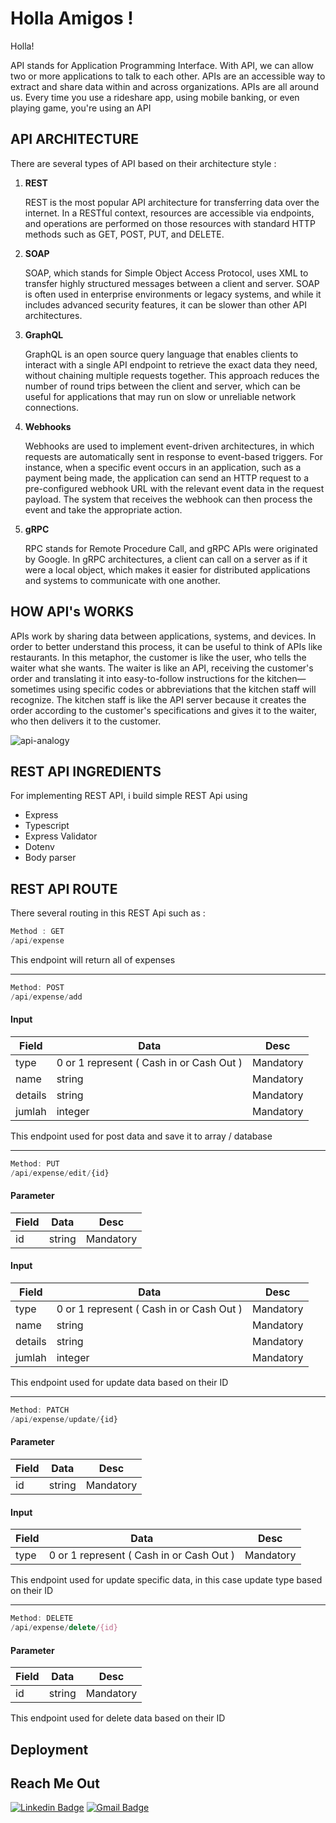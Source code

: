 <h1 align="left">Holla Amigos !</h1>

Holla!

API stands for Application Programming Interface. With API, we can allow two or more applications to talk to each other. APIs are an accessible way to extract and share data within and across organizations. APIs are all around us. Every time you use a rideshare app, using mobile banking, or even playing game, you're using an API

## API ARCHITECTURE


There are several types of API based on their architecture style :
<ol>
  <li> <b>REST</b>

  REST is the most popular API architecture for transferring data over the internet. In a RESTful context, resources are accessible via endpoints, and operations are performed on those resources with standard HTTP methods such as GET, POST, PUT, and DELETE.
  </li>
  <li> <b>SOAP</b>

 SOAP, which stands for Simple Object Access Protocol, uses XML to transfer highly structured messages between a client and server. SOAP is often used in enterprise environments or legacy systems, and while it includes advanced security features, it can be slower than other API architectures.
  </li>
  <li> <b>GraphQL</b>

GraphQL is an open source query language that enables clients to interact with a single API endpoint to retrieve the exact data they need, without chaining multiple requests together. This approach reduces the number of round trips between the client and server, which can be useful for applications that may run on slow or unreliable network connections.
  </li>
  <li> <b>Webhooks</b>

Webhooks are used to implement event-driven architectures, in which requests are automatically sent in response to event-based triggers. For instance, when a specific event occurs in an application, such as a payment being made, the application can send an HTTP request to a pre-configured webhook URL with the relevant event data in the request payload. The system that receives the webhook can then process the event and take the appropriate action.
  </li>
  <li> <b>gRPC</b>

RPC stands for Remote Procedure Call, and gRPC APIs were originated by Google. In gRPC architectures, a client can call on a server as if it were a local object, which makes it easier for distributed applications and systems to communicate with one another.
  </li>
</ol>

## HOW API's WORKS

APIs work by sharing data between applications, systems, and devices. In order to better understand this process, it can be useful to think of APIs like restaurants. In this metaphor, the customer is like the user, who tells the waiter what she wants. The waiter is like an API, receiving the customer's order and translating it into easy-to-follow instructions for the kitchen—sometimes using specific codes or abbreviations that the kitchen staff will recognize. The kitchen staff is like the API server because it creates the order according to the customer's specifications and gives it to the waiter, who then delivers it to the customer.

<img src="https://i.ibb.co/2k52vSM/api-analogy.jpg" alt="api-analogy" border="0">


## REST API INGREDIENTS
For implementing REST API, i build simple REST Api using

- Express
- Typescript
- Express Validator
- Dotenv
- Body parser

## REST API ROUTE
There several routing in this REST Api such as :

```js
Method : GET
/api/expense
```
This endpoint will return all of expenses

---

```js
Method: POST
/api/expense/add

```
#### Input
Field  | Data | Desc
--- | --- | ---
type|0 or 1 represent  ( Cash in or Cash Out ) | Mandatory
name| string | Mandatory
details| string | Mandatory
jumlah| integer | Mandatory

This endpoint used for post data and save it to array / database

---
```js
Method: PUT
/api/expense/edit/{id}
```

#### Parameter
Field  | Data | Desc
--- | --- | ---
id| string  | Mandatory

#### Input
Field  | Data | Desc
--- | --- | ---
type|0 or 1 represent  ( Cash in or Cash Out ) | Mandatory
name| string | Mandatory
details| string | Mandatory
jumlah| integer | Mandatory

This endpoint used for update data based on their ID

---
```js
Method: PATCH
/api/expense/update/{id}
```

#### Parameter
Field  | Data | Desc
--- | --- | ---
id| string  | Mandatory

#### Input
Field  | Data | Desc
--- | --- | ---
type|0 or 1 represent  ( Cash in or Cash Out ) | Mandatory


This endpoint used for update specific data, in this case update type based on their ID

---

```js
Method: DELETE
/api/expense/delete/{id}
```
#### Parameter
Field  | Data | Desc
--- | --- | ---
id| string  | Mandatory
This endpoint used for delete data based on their ID


## Deployment



## Reach Me Out

[![Linkedin Badge](https://img.shields.io/badge/-Ade_Kresna_D-blue?style=flat-square&logo=Linkedin&logoColor=white)](https://www.linkedin.com/in/ade-kresna-dewantara/)
[![Gmail Badge](https://img.shields.io/badge/-kresnafti2013@gmail.com-c14438?style=flat-square&logo=Gmail&logoColor=white)](mailto:kresnafti2013@gmail.com)